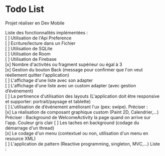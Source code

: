 # Todo List  
Projet réaliser en Dev Mobile  


Liste des fonctionnalités implémentées :  
[ ] Utilisation de l'Api Preference  
[ ] Ecriture/lecture dans un Fichier  
[ ] Utilisation de SQLite  
[ ] Utilisation de Room  
[ ] Utilisation de Firebase  
[x] Nombre d'activités ou fragment supérieur ou égal à 3  
[x] Gestion du bouton Back (message pour confirmer que l'on veut réellement quitter l'application)  
[ ] L'affichage d'une liste avec son adapter  
[ ] L'affichage d'une liste avec un custom adapter (avec gestion d’événement)  
[ ] La pertinence d'utilisation des layouts (L'application doit être responsive et supporter: portrait/paysage et tablette)  
[ ] L'utilisation de d’événement améliorant l'ux (pex: swipe). Préciser :  
[x] La réalisation de composant graphique custom (Paint 2D, Calendrier,...) Préciser :  Background de WelcomeActivity la page quand on arrive sur l'app. Couleur gris clair
[ ] Les taches en background (codage du démarrage d'un thread)  
[x] Le codage d'un menu (contextuel ou non, utilisation d'un menu en resource XML)  
[ ] L'application de pattern (Reactive programming, singleton, MVC,...) Liste :  
